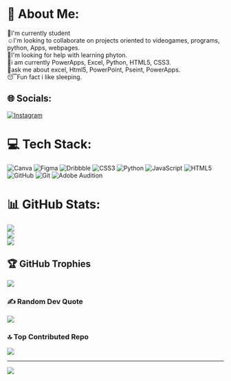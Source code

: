 # 💫 About Me:
🦀I'm currently student <br>☺️I'm looking to collaborate on projects oriented to videogames, programs, python, Apps, webpages.  <br>🦖I'm looking for help with learning phyton. <br>🦋i am currently PowerApps, Excel, Python, HTML5, CSS3.<br>🦑ask me about excel, Html5, PowerPoint, Pseint, PowerApps. <br>😴Fun fact i like sleeping.


## 🌐 Socials:
[![Instagram](https://img.shields.io/badge/Instagram-%23E4405F.svg?logo=Instagram&logoColor=white)](https://instagram.com/delicias_karielis) 

# 💻 Tech Stack:
![Canva](https://img.shields.io/badge/Canva-%2300C4CC.svg?style=for-the-badge&logo=Canva&logoColor=white) ![Figma](https://img.shields.io/badge/figma-%23F24E1E.svg?style=for-the-badge&logo=figma&logoColor=white) ![Dribbble](https://img.shields.io/badge/Dribbble-EA4C89?style=for-the-badge&logo=dribbble&logoColor=white) ![CSS3](https://img.shields.io/badge/css3-%231572B6.svg?style=for-the-badge&logo=css3&logoColor=white) ![Python](https://img.shields.io/badge/python-3670A0?style=for-the-badge&logo=python&logoColor=ffdd54) ![JavaScript](https://img.shields.io/badge/javascript-%23323330.svg?style=for-the-badge&logo=javascript&logoColor=%23F7DF1E) ![HTML5](https://img.shields.io/badge/html5-%23E34F26.svg?style=for-the-badge&logo=html5&logoColor=white) ![GitHub](https://img.shields.io/badge/github-%23121011.svg?style=for-the-badge&logo=github&logoColor=white) ![Git](https://img.shields.io/badge/git-%23F05033.svg?style=for-the-badge&logo=git&logoColor=white) ![Adobe Audition](https://img.shields.io/badge/Adobe%20Audition-9999FF.svg?style=for-the-badge&logo=Adobe%20Audition&logoColor=white)
# 📊 GitHub Stats:
![](https://github-readme-stats.vercel.app/api?username=karielisOrozco&theme=synthwave&hide_border=false&include_all_commits=false&count_private=false)<br/>
![](https://github-readme-streak-stats.herokuapp.com/?user=karielisOrozco&theme=synthwave&hide_border=false)<br/>
![](https://github-readme-stats.vercel.app/api/top-langs/?username=karielisOrozco&theme=synthwave&hide_border=false&include_all_commits=false&count_private=false&layout=compact)

## 🏆 GitHub Trophies
![](https://github-profile-trophy.vercel.app/?username=karielisOrozco&theme=tokyonight&no-frame=false&no-bg=false&margin-w=4)

### ✍️ Random Dev Quote
![](https://quotes-github-readme.vercel.app/api?type=horizontal&theme=radical)

### 🔝 Top Contributed Repo
![](https://github-contributor-stats.vercel.app/api?username=karielisOrozco&limit=5&theme=dark&combine_all_yearly_contributions=true)

---
[![](https://visitcount.itsvg.in/api?id=karielisOrozco&icon=0&color=0)](https://visitcount.itsvg.in)

<!-- Proudly created with GPRM ( https://gprm.itsvg.in ) -->